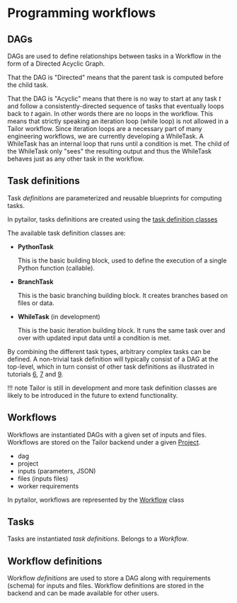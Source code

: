 # Programming workflows

## DAGs

DAGs are used to define relationships between tasks in a Workflow in the form of a
Directed Acyclic Graph. 

That the DAG is "Directed" means that the parent task is 
computed before the child task. 

That the DAG is "Acyclic" means that there is no way to start at any task _t_ and 
follow a consistently-directed sequence of tasks that eventually loops back to _t_ 
again. In other words there are no loops in the workflow. This means that strictly 
speaking an iteration loop (while loop) is not allowed in a Tailor workflow. 
Since iteration loops are a necessary part of many engineering workflows, we are 
currently developing a WhileTask. A WhileTask has an internal loop that runs until a 
condition is met. The child of the WhileTask only "sees" the resulting output and thus 
the WhileTask behaves just as any other task in the workflow.

## Task definitions

Task _definitions_ are parameterized and reusable blueprints for computing tasks.

In pytailor, tasks definitions are created using the
[task definition classes](../api/taskdefs.md)

The available task definition classes are:

- **PythonTask**
    
    This is the basic building block, used to define the execution of a
    single Python function (callable).
    
- **BranchTask**
    
    This is the basic branching building block. It creates branches based on files or data. 

- **WhileTask** (in development)
    
    This is the basic iteration building block. It runs the same task over and over 
    with updated input data until a condition is met. 


By combining the different task types, arbitrary complex tasks can be defined.
A non-trivial task definition will typically consist of a DAG at the top-level,
which in turn consist of other task definitions as illustrated in tutorials 
[6](../tutorials/example06_branch_task.md), [7](../tutorials/example07_branch_dag.md) 
and [9](../tutorials/example09_add_workflow_definition.md).

!!! note
    Tailor is still in development and more task definition classes are likely to be
    introduced in the future to extend functionality.


## Workflows

Workflows are instantiated DAGs with a given set of inputs and files. Workflows are
stored on the Tailor backend under a given [Project](account_management.md).

- dag
- project
- inputs (parameters, JSON)
- files (inputs files)
- worker requirements

In pytailor, workflows are represented by the [Workflow](../api/workflow.md) class

## Tasks
Tasks are instantiated _task definitions_. Belongs to a _Workflow_.

## Workflow definitions

Workflow _definitions_ are used to store a DAG along with requirements (schema) for inputs
and files. Workflow definitions are stored in the backend and can be made available for
other users. 
